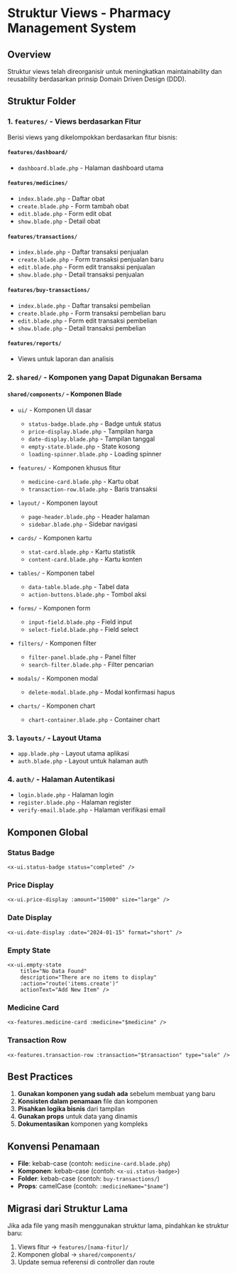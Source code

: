# Struktur Views - Pharmacy Management System

## Overview
Struktur views telah direorganisir untuk meningkatkan maintainability dan reusability berdasarkan prinsip Domain Driven Design (DDD).

## Struktur Folder

### 1. `features/` - Views berdasarkan Fitur
Berisi views yang dikelompokkan berdasarkan fitur bisnis:

#### `features/dashboard/`
- `dashboard.blade.php` - Halaman dashboard utama

#### `features/medicines/`
- `index.blade.php` - Daftar obat
- `create.blade.php` - Form tambah obat
- `edit.blade.php` - Form edit obat
- `show.blade.php` - Detail obat

#### `features/transactions/`
- `index.blade.php` - Daftar transaksi penjualan
- `create.blade.php` - Form transaksi penjualan baru
- `edit.blade.php` - Form edit transaksi penjualan
- `show.blade.php` - Detail transaksi penjualan

#### `features/buy-transactions/`
- `index.blade.php` - Daftar transaksi pembelian
- `create.blade.php` - Form transaksi pembelian baru
- `edit.blade.php` - Form edit transaksi pembelian
- `show.blade.php` - Detail transaksi pembelian

#### `features/reports/`
- Views untuk laporan dan analisis

### 2. `shared/` - Komponen yang Dapat Digunakan Bersama

#### `shared/components/` - Komponen Blade
- `ui/` - Komponen UI dasar
  - `status-badge.blade.php` - Badge untuk status
  - `price-display.blade.php` - Tampilan harga
  - `date-display.blade.php` - Tampilan tanggal
  - `empty-state.blade.php` - State kosong
  - `loading-spinner.blade.php` - Loading spinner

- `features/` - Komponen khusus fitur
  - `medicine-card.blade.php` - Kartu obat
  - `transaction-row.blade.php` - Baris transaksi

- `layout/` - Komponen layout
  - `page-header.blade.php` - Header halaman
  - `sidebar.blade.php` - Sidebar navigasi

- `cards/` - Komponen kartu
  - `stat-card.blade.php` - Kartu statistik
  - `content-card.blade.php` - Kartu konten

- `tables/` - Komponen tabel
  - `data-table.blade.php` - Tabel data
  - `action-buttons.blade.php` - Tombol aksi

- `forms/` - Komponen form
  - `input-field.blade.php` - Field input
  - `select-field.blade.php` - Field select

- `filters/` - Komponen filter
  - `filter-panel.blade.php` - Panel filter
  - `search-filter.blade.php` - Filter pencarian

- `modals/` - Komponen modal
  - `delete-modal.blade.php` - Modal konfirmasi hapus

- `charts/` - Komponen chart
  - `chart-container.blade.php` - Container chart

### 3. `layouts/` - Layout Utama
- `app.blade.php` - Layout utama aplikasi
- `auth.blade.php` - Layout untuk halaman auth

### 4. `auth/` - Halaman Autentikasi
- `login.blade.php` - Halaman login
- `register.blade.php` - Halaman register
- `verify-email.blade.php` - Halaman verifikasi email

## Komponen Global

### Status Badge
```blade
<x-ui.status-badge status="completed" />
```

### Price Display
```blade
<x-ui.price-display :amount="15000" size="large" />
```

### Date Display
```blade
<x-ui.date-display :date="2024-01-15" format="short" />
```

### Empty State
```blade
<x-ui.empty-state 
    title="No Data Found"
    description="There are no items to display"
    :action="route('items.create')"
    actionText="Add New Item" />
```

### Medicine Card
```blade
<x-features.medicine-card :medicine="$medicine" />
```

### Transaction Row
```blade
<x-features.transaction-row :transaction="$transaction" type="sale" />
```

## Best Practices

1. **Gunakan komponen yang sudah ada** sebelum membuat yang baru
2. **Konsisten dalam penamaan** file dan komponen
3. **Pisahkan logika bisnis** dari tampilan
4. **Gunakan props** untuk data yang dinamis
5. **Dokumentasikan** komponen yang kompleks

## Konvensi Penamaan

- **File**: kebab-case (contoh: `medicine-card.blade.php`)
- **Komponen**: kebab-case (contoh: `<x-ui.status-badge>`)
- **Folder**: kebab-case (contoh: `buy-transactions/`)
- **Props**: camelCase (contoh: `:medicineName="$name"`)

## Migrasi dari Struktur Lama

Jika ada file yang masih menggunakan struktur lama, pindahkan ke struktur baru:

1. Views fitur → `features/[nama-fitur]/`
2. Komponen global → `shared/components/`
3. Update semua referensi di controller dan route 